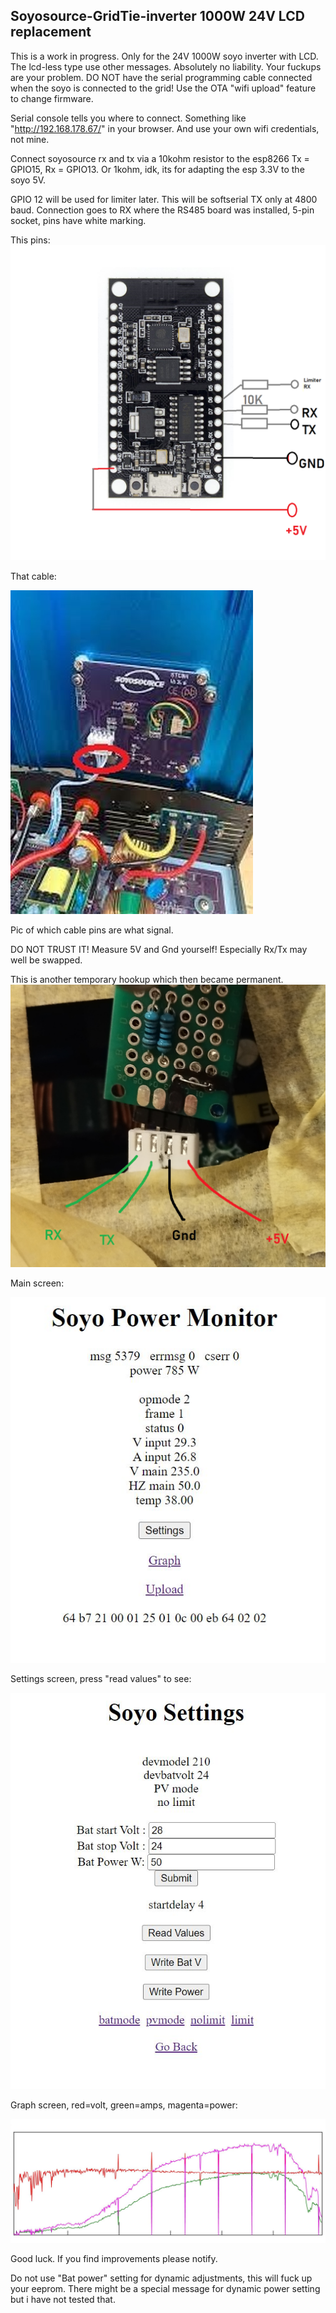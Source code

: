 Soyosource-GridTie-inverter 1000W 24V LCD replacement
-----------------------------------------------------

This is a work in progress. Only for the 24V 1000W soyo inverter with LCD. The lcd-less type use other messages. Absolutely no liability. Your fuckups are your problem. DO NOT have the serial programming cable connected when the soyo is connected to the grid! Use the OTA "wifi upload" feature to change firmware.

Serial console tells you where to connect. Something like "http://192.168.178.67/" in your browser. And use your own wifi credentials, not mine.

Connect soyosource rx and tx via a 10kohm resistor to the esp8266 Tx = GPIO15, Rx = GPIO13. Or 1kohm, idk, its for adapting the esp 3.3V to the soyo 5V.

GPIO 12 will be used for limiter later. This will be softserial TX only at 4800 baud. Connection goes to RX where the RS485 board was installed, 5-pin socket, pins have white marking.

This pins:
![wiring.png](wiring.png "This way")

That cable:

![images.jpg](images.jpg "This cable")

Pic of which cable pins are what signal. 

DO NOT TRUST IT! Measure 5V and Gnd yourself! Especially Rx/Tx may well be swapped.

This is another temporary hookup which then became permanent.
![IMG_20230222_160450.png](IMG_20230222_160450.png "Hi")

Main screen:

![Clipboard02.jpg](Clipboard02.jpg "Hi")

Settings screen, press "read values" to see:

![Clipboard03.jpg](Clipboard03.jpg "Hi")

Graph screen, red=volt, green=amps, magenta=power:

![Clipboard01.jpg](Clipboard01.jpg "Hie")

Good luck. If you find improvements please notify.

Do not use "Bat power" setting for dynamic adjustments, this will fuck up your eeprom. There might be a special message for dynamic power setting but i have not tested that. 
